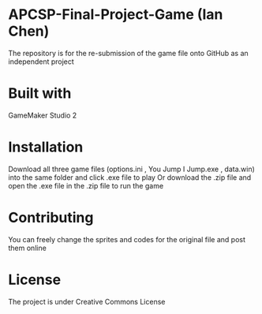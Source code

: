 # APCSP-Final-Project-Game (Ian Chen)
The repository is for the re-submission of the game file onto GitHub as an independent project
# Built with
GameMaker Studio 2
# Installation
Download all three game files (options.ini , You Jump I Jump.exe , data.win) into the same folder and click .exe file to play
Or download the .zip file and open the .exe file in the .zip file to run the game
# Contributing
You can freely change the sprites and codes for the original file and post them online
# License
The project is under Creative Commons License
